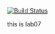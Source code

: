 [![Build Status](https://travis-ci.com/AntonGrigorev/lab07.svg?branch=master)](https://travis-ci.com/AntonGrigorev/lab07)

 this is lab07
